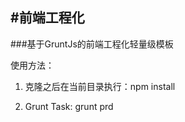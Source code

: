#前端工程化
-----------

###基于GruntJs的前端工程化轻量级模板

使用方法：

1. 克隆之后在当前目录执行：npm install

2. Grunt Task: grunt prd
